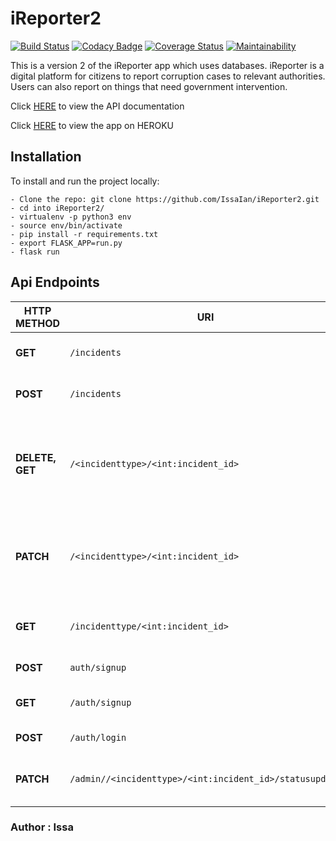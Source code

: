 # iReporter2

[![Build Status](https://travis-ci.org/IssaIan/iReporter2.svg?branch=develop)](https://travis-ci.org/IssaIan/iReporter2)
[![Codacy Badge](https://api.codacy.com/project/badge/Grade/9b7374eb098e48c5a7d5c77bb123a6b1)](https://app.codacy.com/app/IssaIan/iReporter2?utm_source=github.com&utm_medium=referral&utm_content=IssaIan/iReporter2&utm_campaign=Badge_Grade_Settings)
[![Coverage Status](https://coveralls.io/repos/github/IssaIan/iReporter2/badge.svg?branch=develop)](https://coveralls.io/github/IssaIan/iReporter2?branch=develop)
[![Maintainability](https://api.codeclimate.com/v1/badges/2df90d509788fc828151/maintainability)](https://codeclimate.com/github/IssaIan/iReporter2/maintainability)

This is a version 2 of the iReporter app which uses databases.
iReporter is a digital platform for citizens to report corruption cases to relevant authorities. Users can also report on things that need government intervention.

Click [HERE](https://ireporter7.docs.apiary.io/#) to view the API documentation

Click [HERE](https://issaireporterv2.herokuapp.com/) to view the app on HEROKU

## Installation

To install and run the project locally:

    - Clone the repo: git clone https://github.com/IssaIan/iReporter2.git
    - cd into iReporter2/
    - virtualenv -p python3 env
    - source env/bin/activate
    - pip install -r requirements.txt
    - export FLASK_APP=run.py
    - flask run

## Api Endpoints

| **HTTP METHOD** | **URI**                             | **ACTION**                                                                     |
|-----------------|-------------------------------------|------------------------------------------------------------------------|
|  **GET**        |  `/incidents`                                           | fetch all incident records                                                    |
|  **POST**       |  `/incidents`                                           | create incident record                                                         |
| **DELETE, GET** |  `/<incidenttype>/<int:incident_id>`                    | get and delete incident records with given `incidenttype` and `incident_id` |
| **PATCH**       | `/<incidenttype>/<int:incident_id>`                     | update incident records with given `incidenttype` and `incident_id`            |
|  **GET**        |  `/incidenttype/<int:incident_id>`                      | get list of all incidents, create incident                                     |
|  **POST**       |  `auth/signup`                                          | registers a new user                                                           |
|  **GET**        |  `/auth/signup`                                         | fetch all users(admin only)                                                    |
| **POST**        | `/auth/login`                                           | login in a user                                                                |
| **PATCH**       | `/admin//<incidenttype>/<int:incident_id>/statusupdate` | admin updates incident's status                                                |

### Author : Issa
